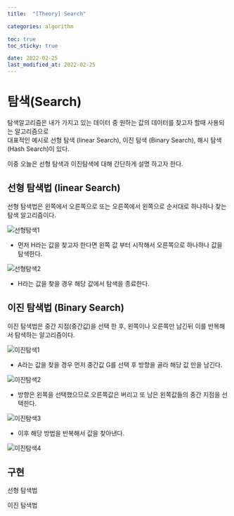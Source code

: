 ```yaml
---
title:  "[Theory] Search"

categories: algorithm

toc: true
toc_sticky: true

date: 2022-02-25
last_modified_at: 2022-02-25
---
```


# 탐색(Search)

탐색알고리즘은 내가 가지고 있는 데이터 중 원하는 값의 데이터를 찾고자 할때 사용되는 알고리즘으로  
대표적인 예시로 선형 탐색 (linear Search), 이진 탐색 (Binary Search), 해시 탐색 (Hash Search)이 있다.

이중 오늘은 선형 탐색과 이진탐색에 대해 간단하게 설명 하고자 한다.

## 선형 탐색법 (linear Search)

선형 탐색법은 왼쪽에서 오른쪽으로 또는 오른쪽에서 왼쪽으로 순서대로 하나하나 찾는 탐색 알고리즘이다.

![선형탐색1]({{site.url}}/assets/image/2022-02-25/search001.PNG)

- 먼저 H라는 값을 찾고자 한다면 왼쪽 값 부터 시작해서 오른쪽으로 하나하나 값을 탐색한다.

![선형탐색2]({{site.url}}/assets/image/2022-02-25/search002.PNG)

- H라는 값을 찾을 경우 해당 값에서 탐색을 종료한다.

## 이진 탐색법 (Binary Search)

이진 탐색법은 중간 지점(중간값)을 선택 한 후, 왼쪽이나 오른쪽만 남긴뒤 이를 반복해서 탐색하는 알고리즘이다.

![이진탐색1]({{site.url}}/assets/image/2022-02-25/search003.PNG)

- A라는 값을 찾을 경우 먼저 중간값 G를 선택 후 방향을 골라 해당 값 만을 남긴다.

![이진탐색2]({{site.url}}/assets/image/2022-02-25/search004.PNG)

- 방향은 왼쪽을 선택했으므로 오른쪽값은 버리고 또 남은 왼쪽값들의 중간 지점을 선택한다.

![이진탐색3]({{site.url}}/assets/image/2022-02-25/search005.PNG)

- 이후 해당 방법을 반복해서 값을 찾아낸다.

![이진탐색4]({{site.url}}/assets/image/2022-02-25/search006.PNG)


## 구현

선형 탐색법

<script src="https://gist.github.com/dh37789/0df7ce79ca04b0565df6f890d27a1d4e.js"></script>

이진 탐색법

<script src="https://gist.github.com/dh37789/9b7943c42f61edefb99ef75b4434cb50.js"></script>